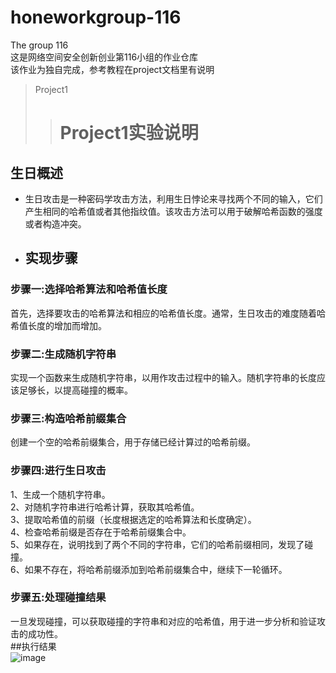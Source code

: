 # honeworkgroup-116  
The group 116  
这是网络空间安全创新创业第116小组的作业仓库  
该作业为独自完成，参考教程在project文档里有说明  
> Project1
>> # Project1实验说明    
 ## 生日概述  
- 生日攻击是一种密码学攻击方法，利用生日悖论来寻找两个不同的输入，它们产生相同的哈希值或者其他指纹值。该攻击方法可以用于破解哈希函数的强度或者构造冲突。  
- ## 实现步骤  
### 步骤一:选择哈希算法和哈希值长度  
首先，选择要攻击的哈希算法和相应的哈希值长度。通常，生日攻击的难度随着哈希值长度的增加而增加。  
### 步骤二:生成随机字符串  
实现一个函数来生成随机字符串，以用作攻击过程中的输入。随机字符串的长度应该足够长，以提高碰撞的概率。  
### 步骤三:构造哈希前缀集合  
创建一个空的哈希前缀集合，用于存储已经计算过的哈希前缀。  
### 步骤四:进行生日攻击  
1、生成一个随机字符串。  
2、对随机字符串进行哈希计算，获取其哈希值。  
3、提取哈希值的前缀（长度根据选定的哈希算法和长度确定）。  
4、检查哈希前缀是否存在于哈希前缀集合中。  
5、如果存在，说明找到了两个不同的字符串，它们的哈希前缀相同，发现了碰撞。  
6、如果不存在，将哈希前缀添加到哈希前缀集合中，继续下一轮循环。  
### 步骤五:处理碰撞结果  
一旦发现碰撞，可以获取碰撞的字符串和对应的哈希值，用于进一步分析和验证攻击的成功性。  
##执行结果  
![image](https://github.com/2562908360/honeworkgroup-116/assets/97723386/b0071d01-2143-493c-b789-4279eec195ac)



